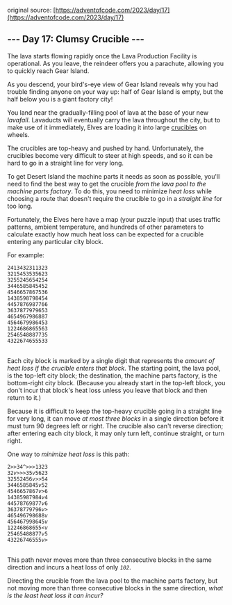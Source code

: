 original source: [https://adventofcode.com/2023/day/17](https://adventofcode.com/2023/day/17)
## --- Day 17: Clumsy Crucible ---
The lava starts flowing rapidly once the Lava Production Facility is operational. As you leave, the reindeer offers you a parachute, allowing you to quickly reach Gear Island.

As you descend, your bird's-eye view of Gear Island reveals why you had trouble finding anyone on your way up: half of Gear Island is empty, but the half below you is a giant factory city!

You land near the gradually-filling pool of lava at the base of your new <em>lavafall</em>. Lavaducts will eventually carry the lava throughout the city, but to make use of it immediately, Elves are loading it into large [crucibles](https://en.wikipedia.org/wiki/Crucible) on wheels.

The crucibles are top-heavy and pushed by hand. Unfortunately, the crucibles become very difficult to steer at high speeds, and so it can be hard to go in a straight line for very long.

To get Desert Island the machine parts it needs as soon as possible, you'll need to find the best way to get the crucible <em>from the lava pool to the machine parts factory</em>. To do this, you need to minimize <em>heat loss</em> while choosing a route that doesn't require the crucible to go in a <em>straight line</em> for too long.

Fortunately, the Elves here have a map (your puzzle input) that uses traffic patterns, ambient temperature, and hundreds of other parameters to calculate exactly how much heat loss can be expected for a crucible entering any particular city block.

For example:

<pre>
<code>2413432311323
3215453535623
3255245654254
3446585845452
4546657867536
1438598798454
4457876987766
3637877979653
4654967986887
4564679986453
1224686865563
2546548887735
4322674655533
</code>
</pre>

Each city block is marked by a single digit that represents the <em>amount of heat loss if the crucible enters that block</em>. The starting point, the lava pool, is the top-left city block; the destination, the machine parts factory, is the bottom-right city block. (Because you already start in the top-left block, you don't incur that block's heat loss unless you leave that block and then return to it.)

Because it is difficult to keep the top-heavy crucible going in a straight line for very long, it can move <em>at most three blocks</em> in a single direction before it must turn 90 degrees left or right. The crucible also can't reverse direction; after entering each city block, it may only turn left, continue straight, or turn right.

One way to <em>minimize heat loss</em> is this path:

<pre>
<code>2<em>></em><em>></em>34<em>^</em><em>></em><em>></em><em>></em>1323
32<em>v</em><em>></em><em>></em><em>></em>35<em>v</em>5623
32552456<em>v</em><em>></em><em>></em>54
3446585845<em>v</em>52
4546657867<em>v</em><em>></em>6
14385987984<em>v</em>4
44578769877<em>v</em>6
36378779796<em>v</em><em>></em>
465496798688<em>v</em>
456467998645<em>v</em>
12246868655<em><</em><em>v</em>
25465488877<em>v</em>5
43226746555<em>v</em><em>></em>
</code>
</pre>

This path never moves more than three consecutive blocks in the same direction and incurs a heat loss of only <code><em>102</em></code>.

Directing the crucible from the lava pool to the machine parts factory, but not moving more than three consecutive blocks in the same direction, <em>what is the least heat loss it can incur?</em>


